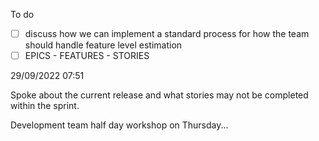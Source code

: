 To do

- [ ] discuss how we can implement a standard process for how the team should handle feature level estimation
- [ ] EPICS - FEATURES - STORIES

29/09/2022 07:51

Spoke about the current release and what stories may not be completed within the sprint. 

Development team half day workshop on Thursday...